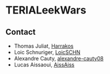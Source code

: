 # TERIALeekWars


## Contact 

* Thomas Juliat, [Harrakos](https://github.com/Harrakos)
* Loic Schnuriger, [LoicSCHN](https://github.com/LoicSCHN)
* Alexandre Cauty, [alexandre-cauty08](https://github.com/alexandre-cauty08)
* Lucas Aissaoui, [AissAiss](https://github.com/AissAiss)
